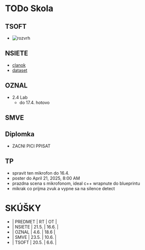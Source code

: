 # TODo Skola

## TSOFT
- ![rozvrh](https://github.com/user-attachments/assets/fc02b52f-7e91-46dc-b9d1-8732e05c7281)

## NSIETE
- [clanok](https://arxiv.org/abs/1708.02002v2)
- [dataset](https://www.kaggle.com/datasets/mbornoe/lisa-traffic-light-dataset)

## OZNAL
- 2.4 Lab
  - do 17.4. hotovo

## SMVE


## Diplomka
- ZACNI PICI PPISAT

## TP
- spravit ten mikrofon do 16.4.
- poster do  April 21, 2025, 8:00 AM
- prazdna scena s mikrofonom, ideal c++ wrapnute do blueprintu
- mikrak co prijma zvuk a vypne sa na silence detect

# SKÚŠKY
- | PREDMET |   RT  |   OT  |
- | NSIETE  | 21.5. | 16.6. |
- | OZNAL   | 4.6.  | 18.6  |
- | SMVE    | 23.5. | 10.6. |
- | TSOFT   | 20.5. | 6.6.  |
